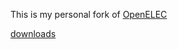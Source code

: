 This is my personal fork of [OpenELEC](https://github.com/OpenELEC/OpenELEC.tv)

[downloads](https://saraev.ca/pub/TB)
